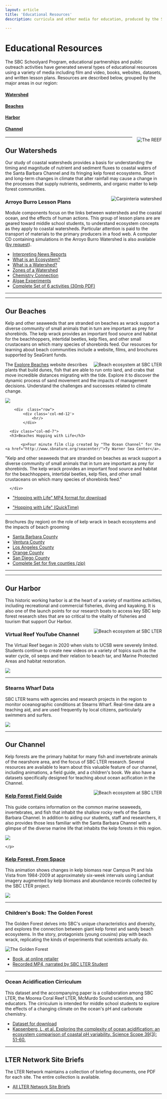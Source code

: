```yaml
---
layout: article
title: 'Educational Resources'
description: curricula and other media for education, produced by the SBC LTER

---
```


<h1>Educational Resources</h1>
	
<!-- how to col: individual articles can vary the col widths; for full-width total should = 12. 
	col-md scales up (med to large desktops), and automatically stacks on phones and tablets (within the row). -->

<div id="main-container">
<div  class="row">
  <div class='col-md-8'>
	  <p>The SBC Schoolyard Program, educational partnerships and public outreach activities have generated several types of educational resources using a variety of media including film and video, books, websites, datasets, and written lesson plans. Resources are described below, grouped by the major areas in our region:</p>
	  <div class="row">
		  <div class="col-md-3">
			  <h4><a href="#watershed">Watershed</a></h4>
		  </div>
		  <div class="col-md-3">
			  <h4><a href="#beach">Beaches</a></h4>
		  </div>
		  <div class="col-md-3">
			  <h4><a href="#harbor">Harbor</a></h4>
		  </div>
		  <div class="col-md-3">
			  <h4><a href="#channel">Channel</a></h4>
		  </div>
	  </div>
	</div>
<div class='col-md-4'>
	<img class="img-thumbnail img-responsive img-center" src="/assets/img/education/IMG_0938-REEF-web.png"  alt="The REEF" style="float:right; PADDING-LEFT: 15px" /> 
	
</div>

<div  class="row">
  <div class='col-md-12'>
   <hr/>
  </div>
</div> <!-- close row -->

<!-- watershed 
-------------------------------------------------------------------------------------------------------------------------------------
-->

<div id="watershed" class="row">
    <div class="col-md-7">
		   <h2>Our Watersheds</h2>
		   <p>Our study of coastal watersheds provides a basis for understanding the timing and magnitude of nutrient and sediment fluxes to coastal waters of the Santa Barbara Channel and its fringing kelp forest ecosystems. Short and long-term changes in climate that alter rainfall may cause a change in the processes that supply nutrients, sediments, and organic matter to kelp forest communities. </p>
	   </div>
	   <div class="col-md-5">
		      <p>
		   	   <img class="img-thumbnail img-responsive img-center" src="/assets/img/education/carp_500.jpg"  alt="Carpinteria watershed" style="float:right; PADDING-LEFT: 15px" /> 
		      <!-- photo here beach_sbc-0008 -->
		   </p>
	   </div>
   </div>
   <div class="row">
	   <div class="col-md-1">
		   <!-- this is empty space to indent the lists -->
	   </div>
	      <div class="col-md-7"> 	  
   		  	<h3>Arroyo Burro Lesson Plans</h3>
  		 	<p>Module components focus on the links between watersheds and the coastal ocean, and the effects of human actions.  
			This group of lesson plans are are geared toward middle school students, to understand ecosystem concepts as they apply to coastal watersheds. Particular attention is paid to the transport of materials to the primary producers in a food web. A computer CD containing simulations in the Arroyo Burro Watershed is also available (<a href="mailto:sbclter@msi.ucsb.edu?subject=Request for SBC LTER - Arroyo Burro Virtual Tour CD">by request</a>). 
			</p>
   		</div>
   	 <div class="col-md-4 my-auto">
		 <ul>
			 <li class="margin-above-5">
				 <a href="/external/Outreach/AB_virtualtour/SBCLTER_AB_virtualTour_Interpreting_News_Media.pdf">Interpreting News Reports</a>
			 </li>
			 <li class="margin-above-5">
				 <a href="/external/Outreach/AB_virtualtour/SBCLTER_AB_virtualTour_What_is_an_Ecosystem.pdf">What is an Ecosystem?</a>
			 </li>
			 <li class="margin-above-5">
				 <a href="/external/Outreach/AB_virtualtour/SBCLTER_AB_virtualTour_What_is_a_Watershed.pdf">What is a Watershed?</a>
			 </li>
			 <li class="margin-above-5">
				 <a href="/external/Outreach/AB_virtualtour/SBCLTER_AB_virtualTour_Zones_of_a_Watershed.pdf">Zones of a Watershed</a>
			 </li>
			 <li class="margin-above-5">
				 <a href="/external/Outreach/AB_virtualtour/SBCLTER_AB_virtualTour_Chemistry_Connection.pdf">Chemistry Connection</a>
			 </li>
			 <li class="margin-above-5">
				 <a href="/external/lternet.edu/external/Outreach/AB_virtualtour/SBCLTER_AB_virtualTour_Algae_Experiments.pdf">Algae Experiments</a>
			 </li>
			 <li class="margin-above-5">
				 <a href="/external/Outreach/AB_virtualtour/SBCLTER_AB_virtualTour_6LessonPlans.pdf">Complete Set of 6 activities (30mb PDF)</a>
			 </li>
		 </ul>
	  </div> <!-- closes column -->
	</div> <!-- close row -->
<div  class="row">
            <div class='col-md-12'>
             <hr/>
			 <hr/>
            </div>
</div> <!-- close row -->

<!-- beach 
-------------------------------------------------------------------------------------------------------------------------------------
-->
<div id="beach" class="row">
    <div class="col-md-7">
		   <h2>Our Beaches</h2>
		   <p>Kelp and other seaweeds that are stranded on beaches as wrack support a diverse community of small animals that in turn are important as prey for shorebirds. The kelp wrack provides an important food source and habitat for the beachhoppers, intertidal beetles, kelp flies, and other small crustaceans on which many species of shorebirds feed. Our resources for learning about beach communities include a website, films, and brochures supported by SeaGrant funds.</p>
	   </div>
	   <div class="col-md-5">
		      <p>
		   	   <img class="img-thumbnail img-responsive img-center" src="/assets/img/education/beach_sbc-0008.jpg"  alt="Beach ecosystem at SBC LTER" style="float:right; PADDING-LEFT: 15px" /> 
		      <!-- photo here beach_sbc-0008 -->
		   </p>
	   </div>
   </div>
   
   
<div class="row">
	<div class="col-md-1">
		   <!-- this is empty space to indent the lists -->
	   </div>

   <div class="col-md-7">
   <p>The <a href="https://explorebeaches.msi.ucsb.edu/">Explore Beaches</a> website describes plants that build dunes, fish that are able to run onto land, and crabs that move incredible distances migrating with the tide. Explore it to discover the dynamic process of sand movement and the impacts of management decisions. Understand the challenges and successes  related to climate change.</p>
    
	
	
 
   </div>
   <div class="col-md-4">
	   <p><a href="https://explorebeaches.msi.ucsb.edu/"><img class="img-thumbnail img-responsive img-center" src="/assets/img/education/explore_beaches.png"></a> </p>
	</div>
	</div>
	
		<div  class="row">
			<div class='col-md-12'>
			    <hr/>
			</div>
   
   <div class="row">
   	<div class="col-md-1">
   		   <!-- this is empty space to indent the lists -->
   	   </div>  
   
      <div class="col-md-7">
      <h3>Beaches Hopping with Life</h3>
      
   		   <p>Four minute film clip created by "The Ocean Channel" for the <a href="http://www.sbnature.org/seacenter/">Ty Warner Sea Center</a>.
"Kelp and other seaweeds that are stranded on beaches as wrack support a diverse community of small animals that in turn are important as prey for shorebirds. The kelp wrack provides an important food source and habitat for the beachhoppers, intertidal beetles, kelp flies, and other small crustaceans on which many species of shorebirds feed."</p>
   	  
      </div>
  
   <div class="col-md-4 my-auto">
	   <!--  <img class="img-thumbnail img-responsive img-center float-right" src="/assets/img/education/hopping_w_life.png"  alt="Shorebirds on kelp" /> -->
   <ul>
		<li>
			<a href="/external/Outreach/Beach_Resources/HoppingWithLife_2004.m4v">
				"Hopping with Life" MP4 format for download</a>
		</li>
	</ul>
	<ul>
		<li>
			<a href="/external/Outreach/Beach_Resources/HoppingWithLife_2004.mov">
				"Hopping with Life" (QuickTime)</a>
		</li>
	</ul>
	
</div>
	
	
<div  class="row">
	<div class='col-md-12'>
	    <hr/>
	</div>
</div>


<div class="row">
	<div class="col-md-1">
		   <!-- this is empty space to indent the lists -->
	   </div>

   <div class="col-md-7 my-auto">
   <p>Brochures (by region) on the role of kelp wrack in beach ecosystems and the impacts of beach grooming</p>
</div>
<div class="col-md-4">
	<ul>
		<li class="">
			<a href="/external/Outreach/Beach_Resources/SeaGrant-Dugan_SB.pdf">Santa Barbara County</a>
		</li>
		<li class="">
			<a href="/external/Outreach/Beach_Resources/SeaGrant-Dugan_Ventura.pdf">Ventura County</a>
		</li>
		<li class="">
			<a href="/external/Outreach/Beach_Resources/SeaGrant-Dugan_LA.pdf">Los Angeles County</a>
		</li>
		<li class="">
			<a href="/external/Outreach/Beach_Resources/SeaGrant-Dugan_OC.pdf">Orange County</a>
		</li>
		<li class="">
			<a href="/external/Outreach/Beach_Resources/SeaGrant-Dugan_SD.pdf">San Diego County</a>
		</li>
		<li class="">
			<a href="/external/Outreach/Beach_Resources/SeaGrant_Dugan_socal_counties.zip">Complete Set for five counties (zip)</a>
		</li>
	</ul>
   

</div> <!-- closes column -->
</div> <!-- close row -->


<div  class="row">
            <div class='col-md-12'>
             <hr/>
            </div>
</div> <!-- close row -->


<div class="divider py-1 bg-dark"><hr></div>


<!-- Harbor
-------------------------------------------------------------------------------------------------------------------------------------
-->

<div id="harbor" class="row">
    <div class="col-md-7">
		   <h2>Our Harbor</h2>
		   <p>This historic working harbor is at the heart of a variety of maritime activities, including recreational and commercial fisheries, diving and kayaking.  It is also one of the launch points for our research boats to access key SBC kelp forest research sites that are so critical to the vitality of fisheries and tourism that support Our Harbor.</p>
	   </div>
	   <div class="col-md-5">
		      <p>
		   	   <img class="img-thumbnail img-responsive img-center" src="/assets/img/education/beach_sbc-0008.jpg"  alt="Beach ecosystem at SBC LTER" style="float:right; PADDING-LEFT: 15px" /> 
		      <!-- photo here beach_sbc-0008 -->
		   </p>
	   </div>
   </div>
   
   
<div class="row">
	<div class="col-md-1">
		   <!-- this is empty space to indent the lists -->
	   </div>
   <div class="col-md-7">
   	<h3>Virtual Reef YouTube Channel</h3>
   	<p>The Virtual Reef began in 2020 when visits to UCSB were severely limited. Students continue to create new videos on a variety of topics such as the water cycle, oil seeps and their relation to beach tar, and Marine Protected Areas and habitat restoration. </p>
   </div>
   <div class="col-md-4">
	   <p>
  			<a href="https://www.youtube.com/channel/UCzNC-IK5BNlgY3cZrGrWEqQ" target="offline"><img class="img-thumbnail img-responsive img-center" src="/assets/img/education/virtual_reef_youtube.png"></a>
  		</p>
  </div> <!-- closes column -->
</div> <!-- close row -->
<div  class="row">
	<div class='col-md-12'>
  	   <hr/>
   </div>
</div> <!-- close row -->

   
<div class="row">
	<div class="col-md-1">
		   <!-- this is empty space to indent the lists -->
	   </div>
   <div class="col-md-7">
   	<h3>Stearns Wharf Data</h3>
   	<p>SBC LTER teams with agencies and research projects in the region to monitor oceanographic conditions at Stearns Wharf. Real-time data are a teaching aid, and are used frequently by local citizens, particularly swimmers and surfers.</p>
   </div>
   <div class="col-md-4">
  			<p><a href="{{site.baseurl}}/data/visuals/stearns-wharf"><img class="img-thumbnail img-responsive img-center" src="/assets/img/education/stearns_wharf_data.png"></a> </p>
  </div> <!-- closes column -->
</div> <!-- close row -->
<div  class="row">
	<div class='col-md-12'>
		<hr/>
	</div>
</div> <!-- close row -->





<!-- kelp forest/Reef
-------------------------------------------------------------------------------------------------------------------------------------
-->

<div id="channel"  class="row">
    <div class="col-md-7">
		   <h2>Our Channel</h2>
		   <p>Kelp forests are the primary habitat for many fish and invertebrate animals of the nearshore area, and the focus of SBC LTER research. Several resources are available to learn about this valuable feature of our channel, including animations, a field guide, and a children's book. We also have a datasets specifically designed for teaching about ocean acification in the Channel.</p>
	   </div>
	   <div class="col-md-5">
		      <p>
		   	   <img class="img-thumbnail img-responsive img-center" src="/assets/img/education/beach_sbc-0008.jpg"  alt="Beach ecosystem at SBC LTER" style="float:right; PADDING-LEFT: 15px" /> 
		      <!-- photo here beach_sbc-0008 -->
		   </p>
	   </div>
   </div>
   
 
 <div class="row justify-content-center align-self-center">
 	<div class="col-md-1">
 		   <!-- this is empty space to indent the lists -->
 	   </div>
    <div class="col-md-8 my-auto">
    <h3><a href="{{site.baseurl}}/external/Documents/Publications/FieldGuide.pdf">Kelp Forest Field Guide</a></h3>
    <p>This guide contains information on the common marine seaweeds, invertebrates, and fish that inhabit the shallow rocky reefs of the Santa Barbara Channel. In addition to aiding our students, staff and researchers, it also provides those less familiar with the Santa Barbara Channel with a glimpse of the diverse marine life that inhabits the kelp forests in this region.</p>
    </div>
    <!-- class=my-auto centers text vertically -->
    <div class="col-md-3 my-auto">
 	<p>
		<a href="{{site.baseurl}}/external/Documents/Publications/FieldGuide.pdf" target="offline"><img class="img-thumbnail img-responsive img-center" src="/assets/img/community/field_guide.png"></a>
   		
   	</p>	

   </div> <!-- closes column -->
 </div> <!-- close row -->
 
 
 
 
<div class="row justify-content-center align-self-center">
	<div class="col-md-1">
		   <!-- this is empty space to indent the lists -->
	   </div>
   <div class="col-md-7 my-auto">
   <h3><a href="http://sbc.lternet.edu/external/Reef/Data/kelp_biomass_landsat/ucsb_kelp_ts.mov" target="offline">Kelp Forest, From Space</a></h3>
   <p>This animation shows changes in kelp biomass near Campus Pt and Isla Vista from 1984-2009 at approximately six-week intervals using Landsat imagery augmented by kelp biomass and abundance records collected by the SBC LTER project.  </p>
   </div>
   <!-- class=my-auto centers text vertically -->
   <div class="col-md-4 my-auto">
	<p>
  			<a href="http://sbc.lternet.edu/external/Reef/Data/kelp_biomass_landsat/ucsb_kelp_ts.mp4" target="offline"><img class="img-thumbnail img-responsive img-center" src="/assets/img/education/kelp_from_space.png"></a>
  	</p>	

  </div> <!-- closes column -->
</div> <!-- close row -->


<div  class="row">
            <div class='col-md-12'>
             <hr/>
            </div>
</div> <!-- close row -->



<div class="row">
	<div class="col-md-1">
		   <!-- this is empty space to indent the lists -->
	   </div>
   <div class="col-md-7">
   <h3>Children's Book: The Golden Forest</h3>
   <div class="row">
	   <div class="col-md-8">
		   <p>The Golden Forest delves into SBC's unique characteristics and diversity, and explores the connection between giant kelp forest and sandy beach ecosystems. In the story, protagonists (young cousins) play with beach wrack, replicating the kinds of experiments that scientists actually do.  </p>
	   </div>
	   <div class="col-md-4 my-auto">
   <img class="img-thumbnail img-responsive img-center float-right" src="/assets/img/education/golden_forest.png"  alt="The Golden Forest" />
</div>
</div>
   </div>
   <div class="col-md-4 my-auto">
   <ul>
  		<li>
  			<a href="https://www.amazon.com/Golden-Forest-Exploring-California-Ecological/dp/163076180X/ref=sr_1_1?crid=3DD8MQ1AZNAX6&dchild=1&keywords=the+golden+forest&qid=1633576654&sprefix=the+golden+forest%2Caps%2C306&sr=8-1" target="offline">Book, at online retailer</a>
  		</li>
  		<li>
  			<a href="{{site.baseurl}}/external/Outreach/Golden_Forest/Golden_Forest_2.0.mp4" target="offline">Recorded MP4, narrated by SBC LTER Student</a>
  		</li>
 	</ul>
  </div> <!-- closes column -->
</div> <!-- close row -->
<div  class="row">
            <div class='col-md-12'>
             <hr/>
            </div>
</div> <!-- close row -->

<div class="row">
	<div class="col-md-1">
		   <!-- this is empty space to indent the lists -->
	   </div>
   <div class="col-md-7">
   <h3>Ocean Acidification Cirriculum</h3>
   <p>This dataset and the accompanying paper is a collaboration among SBC LTER, the Moorea Coral Reef LTER, McMurdo Sound scientists, and educators. The cirriculum is intended for middle school students to explore the effects of a changing climate on the ocean's pH and carbonate chemistry. </p>
   </div>
   <div class="col-md-4 my-auto">
   <ul>
  		<li>
  			<a href="https://portal.edirepository.org/nis/mapbrowse?scope=knb-lter-sbc&identifier=88" target="offline">Dataset for download</a>
  		</li>
  		<li>
  			<a href="https://doi.org/10.2505/4/ss15_039_03_51" target="offline">Kapsenberg, L, et al. Exploring the complexity of ocean acidification: an ecosystem comparison of coastal pH variability. Science Scope 39(3): 51-60. </a>
  		</li>
 	</ul>
  </div> <!-- closes column -->
</div> <!-- close row -->
<div  class="row">
            <div class='col-md-12'>
             <hr/>
            </div>
</div> <!-- close row -->



<!-- Network 
-------------------------------------------------------------------------------------------------------------------------------------
-->
<div class="row">
   <div class="col-md-8">
   <h2>LTER Network Site Briefs</h2>
   <p>The LTER Network maintains a collection of briefing documents, one PDF for each site. The entire collection is available. 
   </p>
   </div>
   <div class="col-md-4">
   <ul>
  		<li>
  			<a href="https://lternet.edu/lter-site-briefs-2019-2/" target="offline">All LTER Network Site Briefs</a>
  		</li>
  		<!-- <li>
  			<a href="/external/Outreach/SBCKTER_brochure/SBC_brief_FINAL.pdf" target="offline">SBC LTER Site Brief</a>
  		</li> -->
  	</ul>
  </div> <!-- closes column -->
</div> <!-- close row -->
<div  class="row">
            <div class='col-md-12'>
             <hr/>
            </div>
</div> <!-- close row -->

</div>
        
     
